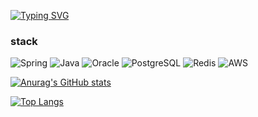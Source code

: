 [![Typing SVG](https://readme-typing-svg.demolab.com?font=Fira+Code&size=24&duration=2500&pause=700&color=C660F7&width=435&lines=Welcome+to+donghwan's+github!!;%EC%A6%90%EA%B8%B0%EB%8A%94+%EA%B0%9C%EB%B0%9C%EC%9E%90+%EB%8F%99%ED%99%98%EC%9E%85%EB%8B%88%EB%8B%A4++%F0%9F%99%82)](https://git.io/typing-svg)

### stack
![Spring](https://img.shields.io/badge/Spring-6DB33F?style=for-the-badge&logo=spring&logoColor=white)
![Java](https://img.shields.io/badge/Java-007396?style=for-the-badge&logo=java&logoColor=white)
![Oracle](https://img.shields.io/badge/Oracle-F80000?style=for-the-badge&logo=oracle&logoColor=white)
![PostgreSQL](https://img.shields.io/badge/PostgreSQL-4169E1?style=for-the-badge&logo=postgresql&logoColor=white)
![Redis](https://img.shields.io/badge/Redis-DC382D?style=for-the-badge&logo=redis&logoColor=white)
![AWS](https://img.shields.io/badge/AWS-232F3E?style=for-the-badge&logo=amazon-aws&logoColor=white)



[![Anurag's GitHub stats](https://github-readme-stats.vercel.app/api?username=cdhcsh&theme=github_dark)](https://github.com/anuraghazra/github-readme-stats)

[![Top Langs](https://github-readme-stats.vercel.app/api/top-langs/?username=cdhcsh&layout=compact&theme=github_dark)](https://github.com/anuraghazra/github-readme-stats)
